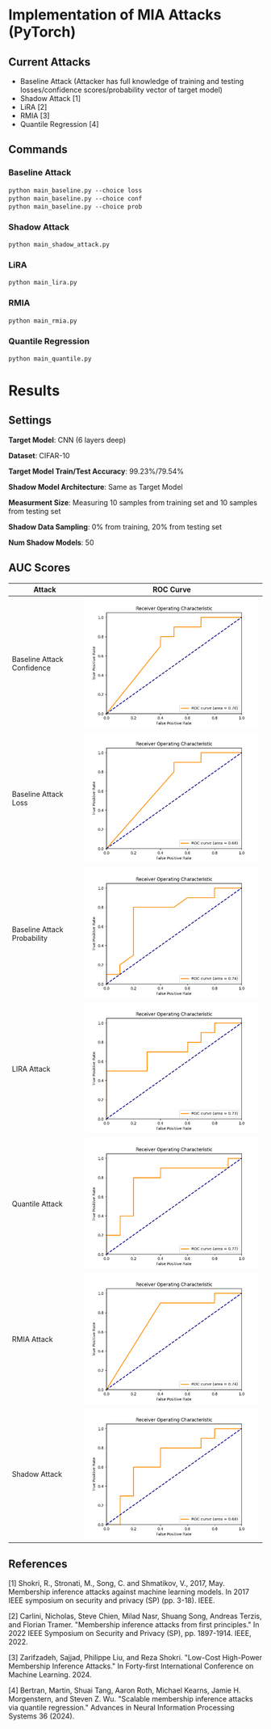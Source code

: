 # Implementation of MIA Attacks (PyTorch)

## Current Attacks
* Baseline Attack (Attacker has full knowledge of training and testing losses/confidence scores/probability vector of target model)
* Shadow Attack [1]
* LiRA [2]
* RMIA [3]
* Quantile Regression [4]


## Commands

### Baseline Attack
```code
python main_baseline.py --choice loss
python main_baseline.py --choice conf
python main_baseline.py --choice prob
```

### Shadow Attack
```code
python main_shadow_attack.py
```

### LiRA
```code
python main_lira.py
```


### RMIA
```code
python main_rmia.py
```


### Quantile Regression
```code
python main_quantile.py
```


# Results

## Settings
**Target Model**: CNN (6 layers deep)

**Dataset**: CIFAR-10

**Target Model Train/Test Accuracy**: 99.23%/79.54%

**Shadow Model Architecture**: Same as Target Model 

**Measurment Size**: Measuring 10 samples from training set and 10 samples from testing set

**Shadow Data Sampling**: 0% from training, 20% from testing set

**Num Shadow Models**: 50

## AUC Scores
| Attack | ROC Curve |
|-------|--------|
| Baseline Attack Confidence | ![Baseline Attack Configuration](results/ROC_BaselineAttack_conf.png) |
| Baseline Attack Loss | ![Baseline Attack Loss](results/ROC_BaselineAttack_loss.png) |
| Baseline Attack Probability | ![Baseline Attack Probability](results/ROC_BaselineAttack_prob.png) |
| LIRA Attack | ![LIRA Attack](results/ROC_LIRAAttack.png) |
| Quantile Attack | ![Quantile Attack](results/ROC_QuantileAttack.png) |
| RMIA Attack | ![RMIA Attack](results/ROC_RMIA.png) |
| Shadow Attack | ![Shadow Attack](results/ROC_Shadow.png) |


## References
[1] Shokri, R., Stronati, M., Song, C. and Shmatikov, V., 2017, May. Membership inference attacks against machine learning models. In 2017 IEEE symposium on security and privacy (SP) (pp. 3-18). IEEE.

[2] Carlini, Nicholas, Steve Chien, Milad Nasr, Shuang Song, Andreas Terzis, and Florian Tramer. "Membership inference attacks from first principles." In 2022 IEEE Symposium on Security and Privacy (SP), pp. 1897-1914. IEEE, 2022.

[3] Zarifzadeh, Sajjad, Philippe Liu, and Reza Shokri. "Low-Cost High-Power Membership Inference Attacks." In Forty-first International Conference on Machine Learning. 2024.

[4] Bertran, Martin, Shuai Tang, Aaron Roth, Michael Kearns, Jamie H. Morgenstern, and Steven Z. Wu. "Scalable membership inference attacks via quantile regression." Advances in Neural Information Processing Systems 36 (2024).
